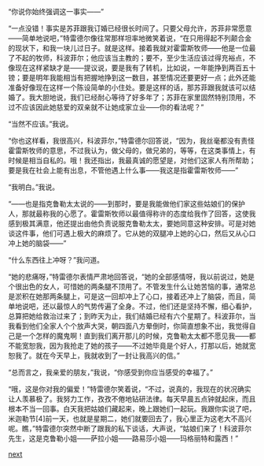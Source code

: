 
“你说你始终强调这一事实——”

“一点没错！事实是苏菲跟我订婚已经很长时间了。只要父母允许，苏菲非常愿意——简单地说吧，”特雷德尔像往常那样坦率地微笑着说，“在只用得起不列颠合金的现状下，和我一块儿过日子。就是这样。接着我就对霍雷斯牧师——他是一位最了不起的牧师，科波菲尔；他应该当主教的；要不，至少生活应该过得充裕点，不像现在这样紧缺才是——提议说，要是我有了转机，比如说，一年能挣到两百五十镑；要是明年我能相当有把握地挣到这一数目，甚至情况还要更好一点；此外还能准备好像现在这样一个陈设简单的小住处。要是这样的话，那苏菲跟我就该可以结婚了。我大胆地说，我们已经耐心等待了好多年了；苏菲在家里固然特别顶用，不过不应该因此她慈爱的双亲就不让她成家立业——你的看法呢？”

“当然不应该。”我说。

“你也这样看，我很高兴，科波菲尔，”特雷德尔回答说，“因为，我丝毫都没有责怪霍雷斯牧师的意思，不过我认为，做父母的，做兄弟的，等等，在这类事情上，有时候是相当自私的。哦！我还指出，我最真诚的愿望是，对他们这家人有所帮助；要是我在社会上能有出息，不管他遇上什么事——我这是指霍雷斯牧师——”

“我明白。”我说。

“——也是指克鲁勒太太说的——到那时，要是我能做他们家这些姑娘们的保护人，那就最称我的心愿了。霍雷斯牧师以最值得称许的态度给我作了回答，这使我感到极其满意，他还提出由他负责说服克鲁勒太太，要她同意这种安排。可是对她谈这件事，他们可遇上极大的麻烦了。它从她的双腿冲上她的心口，然后又从心口冲上她的脑袋——”

“什么东西往上冲呀？”我问道。

“她的悲痛呀，”特雷德尔表情严肃地回答说，“她的全部感情呀，我以前说过，她是个很出色的女人，可惜她的两条腿不顶用了。不管发生什么让她苦恼的事，通常总是淤积在她那两条腿上，可是这一回却冲上了心口，接着还冲上了脑袋，而且，简单地说吧，还以最惊人的气势传遍了全身。不过，他们还是坚持不懈，细心看护，总算把她给救治过来了；到昨天为止，我们结婚已经有六个星期了。科波菲尔，当我看到他们全家人个个放声大哭，朝四面八方晕倒时，你简直想象不出，我觉得自己是一个怎样的魔鬼啊！直到我们离开那儿的时候，克鲁勒太太都不愿见我——都不能宽恕我，因为我抢走了她的孩子——不过她毕竟是个好人，打那以后，她就宽恕我了。就在今天早上，我就收到了一封让我高兴的信。”

“总而言之，我亲爱的朋友，”我说，“你感受到你应当感受的幸福了。”

“哦，这是你对我的偏爱！”特雷德尔笑着说，“不过，说真的，我现在的状况确实让人羡慕极了。我努力工作，孜孜不倦地钻研法律。每天早晨五点钟就起床，而且根本不当一回事。白天我把姑娘们藏起来，晚上跟她们一起玩。我跟你实说了吧，米迦勒节[4]前一天，也就是星期二，她们就要回去了，我心里正为这老大不高兴呢。瞧，”特雷德尔突然中断了跟我的私下谈话，大声说，“姑娘们来了！科波菲尔先生，这是克鲁勒小姐——萨拉小姐——路易莎小姐——玛格丽特和露西！”

[next](page731)